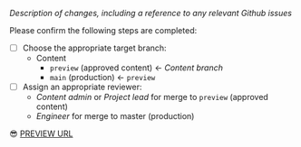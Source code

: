 _Description of changes, including a reference to any relevant Github issues_

Please confirm the following steps are completed:

* [ ] Choose the appropriate target branch:
  * Content
    * `preview` (approved content) <- *Content branch*
    * `main` (production) <- `preview`
* [ ] Assign an appropriate reviewer:
  * *Content admin* or *Project lead* for merge to `preview` (approved content)
  * *Engineer* for merge to master (production)

:sunglasses: [PREVIEW URL](<!-- ADD PREVIEW URL HERE -->)
